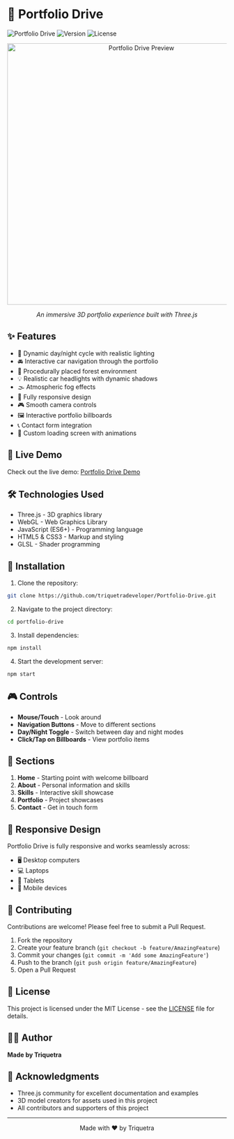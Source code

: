 # 🚗 Portfolio Drive

![Portfolio Drive](https://img.shields.io/badge/Portfolio-Drive-blue?style=for-the-badge&logo=three.js)
![Version](https://img.shields.io/badge/version-1.0.0-green?style=for-the-badge)
![License](https://img.shields.io/badge/license-MIT-red?style=for-the-badge)

<div align="center">
  <img src="preview.gif" alt="Portfolio Drive Preview" width="600px" />
  <p><em>An immersive 3D portfolio experience built with Three.js</em></p>
</div>

## ✨ Features

- 🌙 Dynamic day/night cycle with realistic lighting
- 🚘 Interactive car navigation through the portfolio
- 🌳 Procedurally placed forest environment
- 💡 Realistic car headlights with dynamic shadows
- 🌫️ Atmospheric fog effects
- 📱 Fully responsive design
- 🎮 Smooth camera controls
- 🖼️ Interactive portfolio billboards
- 📞 Contact form integration
- 💫 Custom loading screen with animations

## 🚀 Live Demo

Check out the live demo: [Portfolio Drive Demo](https://triquetradeveloper.github.io/Portfolio-Drive)

## 🛠️ Technologies Used

- Three.js - 3D graphics library
- WebGL - Web Graphics Library
- JavaScript (ES6+) - Programming language
- HTML5 & CSS3 - Markup and styling
- GLSL - Shader programming

## 🔧 Installation

1. Clone the repository:
```bash
git clone https://github.com/triquetradeveloper/Portfolio-Drive.git
```

2. Navigate to the project directory:
```bash
cd portfolio-drive
```

3. Install dependencies:
```bash
npm install
```

4. Start the development server:
```bash
npm start
```

## 🎮 Controls

- **Mouse/Touch** - Look around
- **Navigation Buttons** - Move to different sections
- **Day/Night Toggle** - Switch between day and night modes
- **Click/Tap on Billboards** - View portfolio items

## 🌟 Sections

1. **Home** - Starting point with welcome billboard
2. **About** - Personal information and skills
3. **Skills** - Interactive skill showcase
4. **Portfolio** - Project showcases
5. **Contact** - Get in touch form

## 📱 Responsive Design

Portfolio Drive is fully responsive and works seamlessly across:
- 🖥️ Desktop computers
- 💻 Laptops
- 📱 Tablets
- 📱 Mobile devices

## 🤝 Contributing

Contributions are welcome! Please feel free to submit a Pull Request.

1. Fork the repository
2. Create your feature branch (`git checkout -b feature/AmazingFeature`)
3. Commit your changes (`git commit -m 'Add some AmazingFeature'`)
4. Push to the branch (`git push origin feature/AmazingFeature`)
5. Open a Pull Request

## 📄 License

This project is licensed under the MIT License - see the [LICENSE](LICENSE) file for details.

## 👨‍💻 Author

**Made by Triquetra**


## 🙏 Acknowledgments

- Three.js community for excellent documentation and examples
- 3D model creators for assets used in this project
- All contributors and supporters of this project

---

<div align="center">
  Made with ❤️ by Triquetra
</div> 
